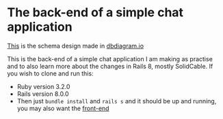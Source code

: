 # The back-end of a simple chat application

[This](https://dbdiagram.io/d/673444b8e9daa85aca437739) is the schema design made in [dbdiagram.io](https://dbdiagram.io)

This is the back-end of a simple chat application I am making as practise and to also learn more about the changes in Rails 8, mostly SolidCable.
If you wish to clone and run this:
* Ruby version 3.2.0
* Rails version 8.0.0
* Then just `bundle install` and `rails s` and it should be up and running, you may also want the [front-end](https://github.com/williamgrant04/chatClient)
